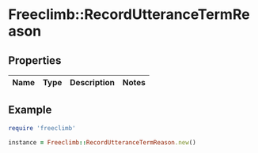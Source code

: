 # Freeclimb::RecordUtteranceTermReason

## Properties

| Name | Type | Description | Notes |
| ---- | ---- | ----------- | ----- |

## Example

```ruby
require 'freeclimb'

instance = Freeclimb::RecordUtteranceTermReason.new()
```


